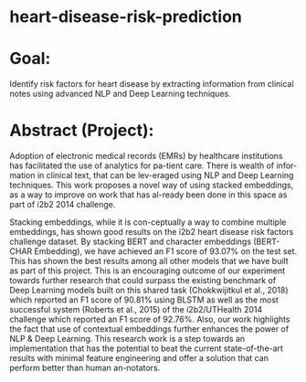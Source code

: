 # heart-disease-risk-prediction

# Goal: 

Identify risk factors for heart disease by extracting information from clinical notes using advanced NLP and Deep Learning techniques. 

# Abstract (Project):

Adoption of electronic medical records (EMRs) by healthcare institutions has facilitated the use of analytics for pa-tient care. There is wealth of infor-mation in clinical text, that can be lev-eraged using NLP and Deep Learning techniques. This work proposes a novel way of using stacked embeddings, as a way to improve on work that has al-ready been done in this space as part of i2b2 2014 challenge.

Stacking embeddings, while it is con-ceptually a way to combine multiple embeddings, has shown good results on the i2b2 heart disease risk factors challenge dataset.  By stacking BERT and character embeddings (BERT-CHAR Embedding), we have achieved an F1 score of 93.07% on the test set. This has shown the best results among all other models that we have built as part of this project. This is an encouraging outcome of our experiment towards further research that could surpass the existing benchmark of Deep Learning models built on this shared task (Chokkwijitkul et al.,  2018) which reported an F1 score of 90.81% using BLSTM as well as the most successful system (Roberts et al., 2015) of the i2b2/UTHealth 2014 challenge which reported an F1 score of 92.76%.  Also, our work highlights the fact that use of contextual embeddings further enhances the power of NLP & Deep Learning.  This research work is a step towards an implementation that has the potential to beat the current state-of-the-art results with minimal feature engineering and offer a solution that can perform better than human an-notators.
